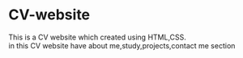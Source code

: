 # CV-website
This is a CV website which created using HTML,CSS.  
in this CV website have about me,study,projects,contact me section 

